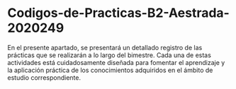 # Codigos-de-Practicas-B2-Aestrada-2020249
En el presente apartado, se presentará un detallado registro de las prácticas que se realizarán a lo largo del bimestre. Cada una de estas actividades está cuidadosamente diseñada para fomentar el aprendizaje y la aplicación práctica de los conocimientos adquiridos en el ámbito de estudio correspondiente.
